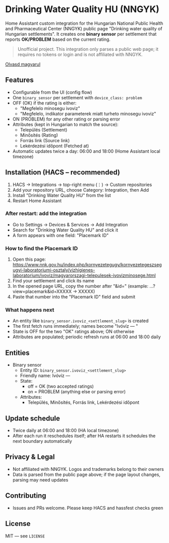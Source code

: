 # Drinking Water Quality HU (NNGYK)

Home Assistant custom integration for the Hungarian National Public Health and Pharmaceutical Center (NNGYK) public page "Drinking water quality of Hungarian settlements".
It creates one **binary sensor** per settlement that reports **OK/PROBLEM** based on the current rating.

> Unofficial project. This integration only parses a public web page; it requires no tokens or login and is not affiliated with NNGYK.

[Olvasd magyarul](./README.hu.md)

## Features
- Configurable from the UI (config flow)
- One `binary_sensor` per settlement with `device_class: problem`
- OFF (OK) if the rating is either:
  - "Megfelelo minosegu ivoviz"
  - "Megfelelo, indikator parameterek miatt turheto minosegu ivoviz"
- ON (PROBLEM) for any other rating or parsing error
- Attributes (kept in Hungarian to match the source):
  - Település (Settlement)
  - Minősítés (Rating)
  - Forrás link (Source link)
  - Lekérdezési időpont (Fetched at)
- Automatic updates twice a day: 06:00 and 18:00 (Home Assistant local timezone)

## Installation (HACS – recommended)
1. HACS → Integrations → top-right menu (⋮) → Custom repositories
2. Add your repository URL, choose Category: Integration, then Add
3. Install "Drinking Water Quality HU" from the list
4. Restart Home Assistant

### After restart: add the integration
- Go to Settings → Devices & Services → Add Integration
- Search for "Drinking Water Quality HU" and click it
- A form appears with one field: "Placemark ID"

### How to find the Placemark ID
1. Open this page: https://www.nnk.gov.hu/index.php/kornyezetegugy/kornyezetegeszsegugyi-laboratoriumi-osztaly/vizhigienes-laboratorium/ivoviz/magyarorszagi-telepulesek-ivovizminosege.html
2. Find your settlement and click its name
3. In the opened page URL, copy the number after "&id=" (example: ...?view=placemark&id=XXXXX → XXXXX)
4. Paste that number into the "Placemark ID" field and submit

### What happens next
- An entity like `binary_sensor.ivoviz_<settlement_slug>` is created
- The first fetch runs immediately; names become "Ivóvíz — <Settlement>"
- State is OFF for the two "OK" ratings above; ON otherwise
- Attributes are populated; periodic refresh runs at 06:00 and 18:00 daily

## Entities
- Binary sensor
  - Entity ID: `binary_sensor.ivoviz_<settlement_slug>`
  - Friendly name: Ivóvíz — <Settlement>
  - State:
    - off = OK (two accepted ratings)
    - on  = PROBLEM (anything else or parsing error)
  - Attributes:
    - Település, Minősítés, Forrás link, Lekérdezési időpont

## Update schedule
- Twice daily at 06:00 and 18:00 (HA local timezone)
- After each run it reschedules itself; after HA restarts it schedules the next boundary automatically

## Privacy & Legal
- Not affiliated with NNGYK. Logos and trademarks belong to their owners
- Data is parsed from the public page above; if the page layout changes, parsing may need updates

## Contributing
- Issues and PRs welcome. Please keep HACS and hassfest checks green

## License
MIT — see `LICENSE`
